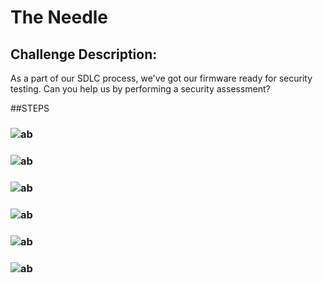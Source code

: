 # The Needle
## Challenge Description: 
As a part of our SDLC process, we've got our firmware ready for security testing. Can you help us by performing a security assessment?

##STEPS
### ![ab](https://github.com/user-attachments/assets/bc0906ae-1946-4745-a6eb-b4a0e448f572)
### ![ab](https://github.com/user-attachments/assets/2ea7c68f-1aed-4a64-b6ae-13bd19888601)

### ![ab](https://github.com/user-attachments/assets/12dea390-540d-42a6-ba96-ada7d4f015e1)
### ![ab](https://github.com/user-attachments/assets/be2efa06-0702-4534-9117-3009e8359c80)
### ![ab](https://github.com/user-attachments/assets/9b3121f3-392e-48df-9977-4acf0f2eee77)
### ![ab](https://github.com/user-attachments/assets/0b00fa2d-6853-49d0-a0e1-95a90485bd56) 

